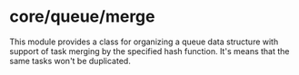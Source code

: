 # core/queue/merge

This module provides a class for organizing a queue data structure with support of task merging by the specified hash function. It's means that the same tasks won't be duplicated.
